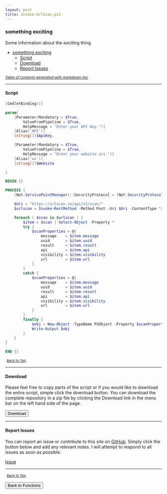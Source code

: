 ```yaml
---
layout: post
title: Invoke-UrlScan.ps1
---
```


### something exciting

Some information about the exciting thing

- [something exciting](#something-exciting)
  - [Script](#script)
  - [Download](#download)
  - [Report Issues](#report-issues)

<small><i><a href='http://ecotrust-canada.github.io/markdown-toc/'>Table of contents generated with markdown-toc</a></i></small>

---

#### Script

```powershell
[CmdletBinding()]

param(
    [Parameter(Mandatory = $True,
        ValueFromPipeline = $True,
        HelpMessage = "Enter your API Key.")]
    [Alias('API')]
    [string[]]$ApiKey,

    [Parameter(Mandatory = $True,
        ValueFromPipeline = $True,
        HelpMessage = "Enter your website uri.")]
    [Alias('ws')]
    [string[]]$Website

)

BEGIN {}

PROCESS {
    [Net.ServicePointManager]::SecurityProtocol = [Net.SecurityProtocolType]::Tls12

    $Uri = "https://urlscan.io/api/v1/scan/"
    $urlscan = Invoke-RestMethod -Method Post -Uri $Uri -ContentType "application/json" -Headers @{"API-Key" = "$ApiKey" } -Body "{`"url`":`"$Website`"}"

    foreach ( $scan in $urlscan ) {
        $item = $scan | Select-Object -Property *
        try {
            $scanProperties = @{
                message    = $item.message
                uuid       = $item.uuid
                result     = $item.result
                api        = $item.api
                visibility = $item.visibility
                url        = $item.url
            }
        }
        catch {
            $scanProperties = @{
                message    = $item.message
                uuid       = $item.uuid
                result     = $item.result
                api        = $item.api
                visibility = $item.visibility
                url        = $item.url
            }
        }
        finally {
            $obj = New-Object -TypeName PSObject -Property $scanProperties
            Write-Output $obj
        }
    }
}

END {}
```

<span style="font-size:11px;"><a href="#"><i class="fas fa-caret-up" aria-hidden="true" style="color: white; margin-right:5px;"></i>Back to Top</a></span>

---

#### Download

Please feel free to copy parts of the script or if you would like to download the entire script, simple click the download button. You can download the complete repository in a zip file by clicking the Download link in the menu bar on the left hand side of the page.

<button class="btn" type="submit" onclick="window.open('/PowerShell/functions/Invoke-UrlScan.ps1')">
    <i class="fa fa-cloud-download-alt">
    </i>
        Download
</button>

---

#### Report Issues

You can report an issue or contribute to this site on <a href="https://github.com/BanterBoy/scripts-blog/issues">GitHub</a>. Simply click the button below and add any relevant notes. I will attempt to respond to all issues as soon as possible.

<!-- Place this tag where you want the button to render. -->

<a class="github-button" href="https://github.com/BanterBoy/scripts-blog/issues/new?title=Invoke-UrlScan.ps1&body=There is a problem with this function. Please find details below." data-show-count="true" aria-label="Issue BanterBoy/scripts-blog on GitHub">Issue</a>

---

<span style="font-size:11px;"><a href="#"><i class="fas fa-caret-up" aria-hidden="true" style="color: white; margin-right:5px;"></i>Back to Top</a></span>

<a href="/menu/_pages/functions.html">
    <button class="btn">
        <i class='fas fa-reply'>
        </i>
            Back to Functions
    </button>
</a>

[1]: http://ecotrust-canada.github.io/markdown-toc
[2]: https://github.com/googlearchive/code-prettify
